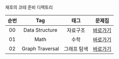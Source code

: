 재호의 코테 준비 디렉토리


| 순번 | Tag                          | 태그                | 문제집    |
| :--: | :--------------------------: | :-----------------: | :------:  |
| 00 | Data Structure | 자료구조 | [바로가기](./data_structure) |
| 01 | Math | 수학 | [바로가기](./math) |
| 02 | Graph Traversal | 그래프 탐색 | [바로가기](./graph_traversal) |


[Backtracking]: ./backtracking
[Binary Search]: ./binary_search
[Data Structure]: ./data_structure
[Data Structure2]: ./data_structure2
[Math]: ./math
[Greedy]: ./greedy
[DP1]: ./dynamic_programming_1
[DP2]: ./dynamic_programming_2
[MST]: ./minimum_spanning_tree
[Two Pointer]: ./two_pointer
[Topological Sorting]: ./topological_sorting
[Implementation]: ./implementation
[Graph Traversal]: ./graph_traversal
[Simulation]: ./simulation
[DFS]: ./dfs
[BFS]: ./bfs
[Brute Force]: ./brute_force
[Disjoint Set]: ./disjoint_set
[Trie]: ./trie
[TreeDP]: ./dynamic_programming_on_trees
[Shortest Path]: ./shortest_path
[Prefix Sum]: ./prefix_sum
[Divide and conquer]: ./divide_and_conquer
[String]: ./string
[Tree]: ./tree